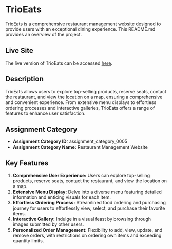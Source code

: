 # TrioEats

TrioEats is a comprehensive restaurant management website designed to provide users with an exceptional dining experience. This README.md provides an overview of the project.

## Live Site

The live version of TrioEats can be accessed [here](https://trioeats-8ebfe.web.app/).

## Description

TrioEats allows users to explore top-selling products, reserve seats, contact the restaurant, and view the location on a map, ensuring a comprehensive and convenient experience. From extensive menu displays to effortless ordering processes and interactive galleries, TrioEats offers a range of features to enhance user satisfaction.

## Assignment Category

- **Assignment Category ID:** assignment_category_0005
- **Assignment Category Name:** Restaurant Management Website

## Key Features

1. **Comprehensive User Experience:** Users can explore top-selling products, reserve seats, contact the restaurant, and view the location on a map.
2. **Extensive Menu Display:** Delve into a diverse menu featuring detailed information and enticing visuals for each item.
3. **Effortless Ordering Process:** Streamlined food ordering and purchasing journey for users to effortlessly view, select, and purchase their favorite items.
4. **Interactive Gallery:** Indulge in a visual feast by browsing through images submitted by other users.
5. **Personalized Order Management:** Flexibility to add, view, update, and remove orders, with restrictions on ordering own items and exceeding quantity limits.
